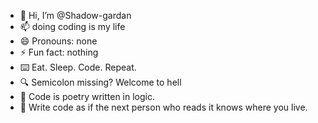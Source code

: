 - 👋 Hi, I’m @Shadow-gardan
- 📫 doing coding is my life
- 😄 Pronouns: none
- ⚡ Fun fact: nothing
- ⌨️ Eat. Sleep. Code. Repeat.
- 🔍 Semicolon missing? Welcome to hell
- 🧩 Code is poetry written in logic.
- 🧠 Write code as if the next person who reads it knows where you live.
